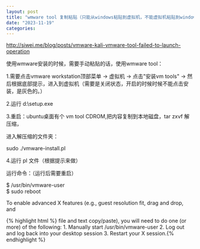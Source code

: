 ```yaml
---
layout: post
title: "wmware tool 复制粘贴（只能从windows粘贴到虚拟机，不能虚拟机粘贴到windows）"
date: "2023-11-19"
categories: 
---
```

<p><a href="http://siwei.me/blog/posts/vmware-kali-vmware-tool-failed-to-launch-operation">http://siwei.me/blog/posts/vmware-kali-vmware-tool-failed-to-launch-operation</a></p>
<p>使用wmware安装的时候，需要手动粘贴的话，使用wmware tool：</p>
<p>1.需要点击vmware workstation顶部菜单 -&gt; 虚拟机 -&gt; 点击&quot;安装vm tools&quot; -&gt; 然后根据底部提示，进入到虚拟机（需要是关闭状态，开启的时候时候不能点击安装，是灰色的。）</p>
<p>2.运行 d:\setup.exe</p>
<p>3.重启：ubuntu桌面有个 vm tool CDROM,把内容复制到本地磁盘，tar zxvf 解压缩，</p>
<p>进入解压缩的文件夹：</p>
<p>sudo ./vmware-install.pl</p>
<p>4.运行 pl 文件（根据提示来做）</p>
<p>运行命令：（运行后需要重启）</p>
<p>$ /usr/bin/vmware-user&nbsp;<br />
$ sudo reboot&nbsp; &nbsp;&nbsp;</p>
<p><span style="white-space:pre-wrap">To enable advanced X features (e.g., guest resolution fit, drag and drop, and </span></p>
{% highlight html %}
file and text copy/paste), you will need to do one (or more) of the following:
1. Manually start /usr/bin/vmware-user
2. Log out and log back into your desktop session
3. Restart your X session.{% endhighlight %}
<p>&nbsp;</p>
